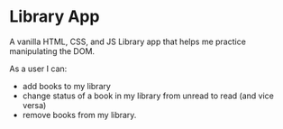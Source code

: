 # Library App

A vanilla HTML, CSS, and JS Library app that helps me practice manipulating the DOM. 

As a user I can:
- add books to my library
- change status of a book in my library from unread to read (and vice versa)
- remove books from my library.
